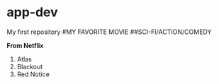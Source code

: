 # app-dev
My first repository
#MY FAVORITE MOVIE
##SCI-FI/ACTION/COMEDY

**From Netflix**
1. Atlas
2. Blackout
3. Red Notice
